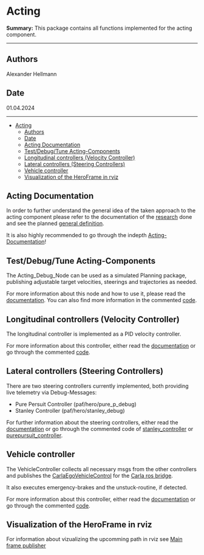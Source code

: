 # Acting

**Summary:** This package contains all functions implemented for the acting component.

---

## Authors

Alexander Hellmann

## Date

01.04.2024

---

<!-- TOC -->
- [Acting](#acting)
  - [Authors](#authors)
  - [Date](#date)
  - [Acting Documentation](#acting-documentation)
  - [Test/Debug/Tune Acting-Components](#testdebugtune-acting-components)
  - [Longitudinal controllers (Velocity Controller)](#longitudinal-controllers-velocity-controller)
  - [Lateral controllers (Steering Controllers)](#lateral-controllers-steering-controllers)
  - [Vehicle controller](#vehicle-controller)
  - [Visualization of the HeroFrame in rviz](#visualization-of-the-heroframe-in-rviz)
<!-- TOC -->

## Acting Documentation

In order to further understand the general idea of the taken approach to the acting component please refer to the documentation of the [research](../../doc/03_research/01_acting/Readme.md) done and see the planned [general definition](../../doc/01_general/04_architecture.md#acting).

It is also highly recommended to go through the indepth [Acting-Documentation](../../doc/05_acting/Readme.md)!

## Test/Debug/Tune Acting-Components

The Acting_Debug_Node can be used as a simulated Planning package, publishing adjustable target velocities, steerings and trajectories as needed.

For more information about this node and how to use it, please read the [documentation](../../doc/05_acting/05_acting_testing.md).
You can also find more information in the commented [code](./src/acting/Acting_Debug_Node.py).

## Longitudinal controllers (Velocity Controller)

The longitudinal controller is implemented as a PID velocity controller.

For more information about this controller, either read the [documentation](../../doc/05_acting/02_velocity_controller.md) or go through the commented [code](./src/acting/velocity_controller.py).

## Lateral controllers (Steering Controllers)

There are two steering controllers currently implemented, both providing live telemetry via Debug-Messages:

- Pure Persuit Controller (paf/hero/pure_p_debug)
- Stanley Controller (paf/hero/stanley_debug)

For further information about the steering controllers, either read the [documentation](./../../doc/05_acting/03_steering_controllers.md) or go through the commented code of [stanley_controller](./src/acting/stanley_controller.py) or [purepursuit_controller](./src/acting/pure_pursuit_controller.py).

## Vehicle controller

The VehicleController collects all necessary msgs from the other controllers and publishes the [CarlaEgoVehicleControl](https://carla.readthedocs.io/en/0.9.8/ros_msgs/#carlaegovehiclecontrol) for the [Carla ros bridge](https://github.com/carla-simulator/ros-bridge).

It also executes emergency-brakes and the unstuck-routine, if detected.

For more information about this controller, either read the [documentation](../../doc/05_acting/04_vehicle_controller.md) or go through the commented [code](./src/acting/vehicle_controller.py).

## Visualization of the HeroFrame in rviz

For information about vizualizing the upcomming path in rviz see [Main frame publisher](../../doc/05_acting/06_main_frame_publisher.md)
